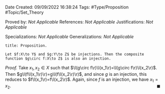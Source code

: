 <div class="topSpace"></div>

Date Created: 09/09/2022 16:38:24
Tags: #Type/Proposition #Topic/Set_Theory

Proved by: _Not Applicable_
References: _Not Applicable_
Justifications: _Not Applicable_

Specializations: _Not Applicable_
Generalizations: _Not Applicable_

``` ad-Proposition
title: Proposition.

Let $f:X\to Y$ and $g:Y\to Z$ be injections. Then the composite function $g\circ f:X\to Z$ is also an injection.

```

<i>Proof.</i> Take $x_1,x_2\in X$ such that $\l(g\circ f\r)\l(x_1\r)=\l(g\circ f\r)\l(x_2\r)$. Then $g\l(f\l(x_1\r)\r)=g\l(f\l(x_2\r)\r)$, and since $g$ is an injection, this reduces to $f\l(x_1\r)=f\l(x_2\r)$. Again, since $f$ is an injection, we have $x_1=x_2$.<span style="float:right;">$\blacksquare$</span>
